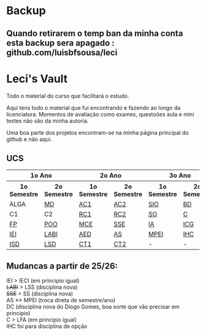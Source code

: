 # Backup 

## Quando retirarem o temp ban da minha conta esta backup sera apagado : github.com/luisbfsousa/leci

# Leci's Vault

Todo o material do curso que facilitará o estudo.

Aqui tens todo o material que fui encontrando e fazendo ao longo da licenciatura. Momentos de avaliação como exames, questoões aula e mini testes não são da minha autoria.

Uma boa parte dos projetos encontram-se na minha página principal do github e não aqui.



## UCS

<table>
  <tr>
    <th colspan="2">1o Ano</th>
    <th colspan="2">2o Ano</th>
    <th colspan="2">3o Ano</th>
  </tr>
  <tr>
    <th>1o Semestre</th>
    <th>2o Semestre</th>
    <th>1o Semestre</th>
    <th>2o Semestre</th>
    <th>1o Semestre</th>
    <th>2o Semestre</th>
  </tr>
  <tr>
    <td>ALGA</td>
    <td><a href="https://github.com/luisbfsousa/leci/tree/main/1o2s/MD">MD</a></td>
    <td><a href="https://github.com/luisbfsousa/leci/tree/main/2o1s/AC1">AC1</a></td>
    <td><a href="https://github.com/luisbfsousa/leci/tree/main/2o2s/AC2">AC2</a></td>
    <td><a href="https://github.com/luisbfsousa/leci/tree/main/3o1s/SIO">SIO</a></td>
    <td><a href="https://github.com/luisbfsousa/leci/tree/main/3o2s/BD">BD</a></td>
  </tr>
  <tr>
    <td>C1</td>
    <td>C2</td>
    <td><a href="https://github.com/luisbfsousa/leci/tree/main/2o1s/RC1">RC1</a></td>
    <td><a href="https://github.com/luisbfsousa/leci/tree/main/2o2s/RC2">RC2</a></td>
    <td><a href="https://github.com/luisbfsousa/leci/tree/main/3o1s/SO">SO</a></td>
    <td><a href="https://github.com/luisbfsousa/leci/tree/main/3o2s/C">C</a></td>
  </tr>
  <tr>
    <td><a href="https://github.com/luisbfsousa/leci/tree/main/1o1s/FP">FP</a></td>
    <td><a href="https://github.com/luisbfsousa/leci/tree/main/1o2s/POO">POO</a></td>
    <td><a href="https://github.com/luisbfsousa/leci/tree/main/2o1s/MCE">MCE</a></td>
    <td><a href="https://github.com/luisbfsousa/leci/tree/main/2o2s/SSE">SSE</a></td>
    <td><a href="https://github.com/luisbfsousa/leci/tree/main/3o1s/Ai">IA</a></td>
    <td><a href="https://github.com/luisbfsousa/leci/tree/main/3o2s/ICG">ICG</a></td>
  </tr>
  <tr>
    <td><a href="https://github.com/luisbfsousa/leci/tree/main/1o1s/IEI">IEI</a></td>
    <td><a href="https://github.com/luisbfsousa/leci/tree/main/1o2s/LABI">LABI</a></td>
    <td><a href="https://github.com/luisbfsousa/leci/tree/main/2o1s/AED">AED</a></td>
    <td><a href="https://github.com/luisbfsousa/leci/tree/main/2o2s/AS">AS</a></td>
    <td><a href="https://github.com/luisbfsousa/leci/tree/main/3o1s/MPEI">MPEI</a></td>
    <td><a href="https://github.com/luisbfsousa/leci/tree/main/3o2s/IHC">IHC</a></td>
  </tr>
  <tr>
    <td><a href="https://github.com/luisbfsousa/leci/tree/main/1o1s/ISD">ISD</a></td>
    <td><a href="https://github.com/luisbfsousa/leci/tree/main/1o2s/LSD">LSD</a></td>
    <td><a href="https://github.com/luisbfsousa/leci/tree/main/2o1s/CT1">CT1</a></td>
    <td><a href="https://github.com/luisbfsousa/leci/tree/main/2o2s/CT2">CT2</a></td>
    <td>-</td>
    <td>-</td>
  </tr>
</table>

## Mudancas a partir de 25/26:

IEI > IECI (em principio igual)<br>
~~LABI~~ > LSS (disciplina nova)<br>
~~SSE~~ > SS (disciplina nova)<br>
AS <-> MPEI (troca direta de semestre/ano)<br>
DC (disciplina nova do Diogo Gomes, boa sorte que vão precisar em principio)<br>
C > LFA (em principio igual)<br>
IHC foi para disciplina de opção
